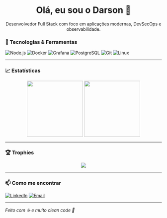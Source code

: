 <h1 align="center">Olá, eu sou o Darson 👋</h1>

<p align="center">
  Desenvolvedor Full Stack com foco em aplicações modernas, DevSecOps e observabilidade.
</p>

### 🔧 Tecnologias & Ferramentas

![Node.js](https://img.shields.io/badge/-Node.js-333?style=flat&logo=node.js)
![Docker](https://img.shields.io/badge/-Docker-333?style=flat&logo=docker)
![Grafana](https://img.shields.io/badge/-Grafana-333?style=flat&logo=grafana)
![PostgreSQL](https://img.shields.io/badge/-PostgreSQL-333?style=flat&logo=postgresql)
![Git](https://img.shields.io/badge/-Git-333?style=flat&logo=git)
![Linux](https://img.shields.io/badge/-Linux-333?style=flat&logo=linux)

---

### 📈 Estatísticas

<p align="center">
  <img height="180em" src="https://github-readme-stats.vercel.app/api?username=darsonbjf&show_icons=true&theme=radical&count_private=true"/>
  <img height="180em" src="https://github-readme-stats.vercel.app/api/top-langs/?username=darsonbjf&layout=compact&theme=radical"/>
</p>

---

### 🏆 Trophies

<p align="center">
  <img src="https://github-profile-trophy.vercel.app/?username=darsonbjf&theme=radical&no-frame=true&row=1"/>
</p>

---

### 📫 Como me encontrar

[![LinkedIn](https://img.shields.io/badge/-LinkedIn-0A66C2?style=flat&logo=linkedin&logoColor=white)](https://www.linkedin.com/in/darson-jocarbas-08b961123/)
[![Email](https://img.shields.io/badge/-Email-D14836?style=flat&logo=gmail&logoColor=white)](mailto:dev.jocarbas@gmail.com)

---

*Feito com ☕ e muito clean code 🧼*
